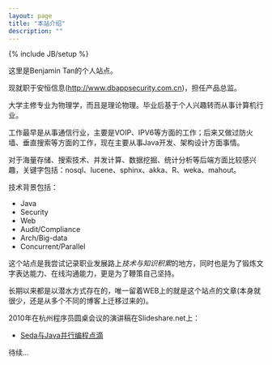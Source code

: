 ```yaml
---
layout: page
title: "本站介绍"
description: ""
---
```

{% include JB/setup %}

这里是Benjamin Tan的个人站点。

现就职于安恒信息(http://www.dbappsecurity.com.cn)，担任产品总监。

大学主修专业为物理学，而且是理论物理。毕业后基于个人兴趣转而从事计算机行业。

工作最早是从事通信行业，主要是VOIP、IPV6等方面的工作；后来又做过防火墙、垂直搜索等方面的工作，现在主要从事Java开发、架构设计方面事情。

对于海量存储、搜索技术、并发计算、数据挖掘、统计分析等后端方面比较感兴趣，关键字包括：nosql、lucene、sphinx、akka、R、weka、mahout。

技术背景包括：
* Java
* Security
* Web
* Audit/Compliance
* Arch/Big-data
* Concurrent/Parallel

这个站点是我尝试记录职业发展路上*技术与知识积累*的地方，同时也是为了锻炼文字表达能力、在线沟通能力，更是为了鞭策自己坚持。

长期以来都是以潜水方式存在的，唯一留着WEB上的就是这个站点的文章(本身就很少，还是从多个不同的博客上迁移过来的)。

2010年在杭州程序员圆桌会议的演讲稿在Slideshare.net上：

- [Seda与Java并行编程点滴](http://www.slideshare.net/tanbamboo/sedajava)


待续...
